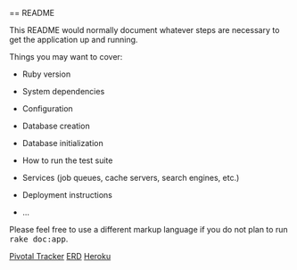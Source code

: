 == README

This README would normally document whatever steps are necessary to get the
application up and running.

Things you may want to cover:

* Ruby version

* System dependencies

* Configuration

* Database creation

* Database initialization

* How to run the test suite

* Services (job queues, cache servers, search engines, etc.)

* Deployment instructions

* ...


Please feel free to use a different markup language if you do not plan to run
<tt>rake doc:app</tt>.

[Pivotal Tracker](https://www.pivotaltracker.com/s/projects/1048022)
[ERD](https://github.com/isaacsaqib/Outfitter-/blob/master/erd.pdf)
[Heroku](http://intense-stream-2912.herokuapp.com/)
